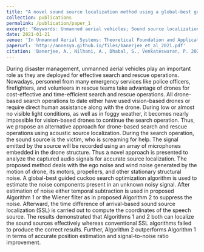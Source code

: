 ```yaml
---
title: "A novel sound source localization method using a global-best guided cuckoo search algorithm for drone based search and rescue operations."
collection: publications
permalink: /publication/paper_1
excerpt: 'Keywords: Unmanned aerial vehicles; Sound source localization; Ego noise; Time difference of arrival; Cuckoo search algorithm; Generalized cross correlation'
date: 2021-01-21
venue: 'In Unmanned Aerial Systems: Theoretical Foundation and Applications, Academic Press.'
paperurl: 'http://annesya.github.io/files/banerjee_et_al_2021.pdf'
citation: 'Banerjee, A., Nilhani, A., Dhabal, S., Venkateswaran, P. 2021. A novel sound source localization method using a global-best guided cuckoo search algorithm for drone based search and rescue operations. In Unmanned Aerial Systems: Theoretical Foundation and Applications, pp. 377-417, Academic Press'
---
```

During disaster management, unmanned aerial vehicles play an important role as they are deployed for effective search and rescue operations. Nowadays, personnel from many emergency services like police officers, firefighters, and volunteers in rescue teams take advantage of drones for cost-effective and time-efficient search and rescue operations. All drone-based search operations to date either have used vision-based drones or require direct human assistance along with the drone. During low or almost no visible light conditions, as well as in foggy weather, it becomes nearly impossible for vision-based drones to continue the search operation. Thus, we propose an alternative approach for drone-based search and rescue operations using acoustic source localization. During the search operation, the sound source is the victim, who is screaming for help. The signal emitted by the source will be recorded using an array of microphones embedded in the drone structure. Thus a novel approach is presented to analyze the captured audio signals for accurate source localization. The proposed method deals with the ego noise and wind noise generated by the motion of drone, its motors, propellers, and other stationary structural noise. A global-best guided cuckoo search optimization algorithm is used to estimate the noise components present in an unknown noisy signal. After estimation of noise either temporal subtraction is used in proposed Algorithm 1 or the Wiener filter as in proposed Algorithm 2 to suppress the noise. Afterward, the time difference of arrival-based sound source localization (SSL) is carried out to compute the coordinates of the speech source. The results demonstrated that Algorithms 1 and 2 both can localize the sound sources effectively whereas conventional SSL algorithms failed to produce the correct results. Further, Algorithm 2 outperforms Algorithm 1 in terms of accurate position estimation and signal-to-noise ratio improvement.

<!-- [Download paper here](http://annesya.github.io/files/banerjee_et_al_2021.pdf)

Recommended citation: Banerjee, A., Nilhani, A., Dhabal, S., Venkateswaran, P. 2021. A novel sound source localization method using a global-best guided cuckoo search algorithm for drone based search and rescue operations. In Unmanned Aerial Systems: Theoretical Foundation and Applications, pp. 377-417, Academic Press.
 -->
